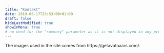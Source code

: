```yaml
---
title: "Kontakt"
date: 2019-06-17T23:53:00+01:00
draft: false
hideLastModified: true
showInMenu: true
# no need for the "summary" parameter as it is not displayed in any previews
---
```


<div class="icon baseline"><img="/icons/mail.svg">The images used in the site comes from https://getavataaars.com/.</div>
